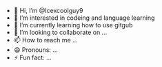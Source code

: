- 👋 Hi, I’m @Icexcoolguy9
- 👀 I’m interested in codeing and language learning
- 🌱 I’m currently learning how to use gitgub
- 💞️ I’m looking to collaborate on ...
- 📫 How to reach me ...
- 😄 Pronouns: ...
- ⚡ Fun fact: ...

<!---
Icexcoolguy9/Icexcoolguy9 is a ✨ special ✨ repository because its `README.md` (this file) appears on your GitHub profile.
You can click the Preview link to take a look at your changes.
--->
